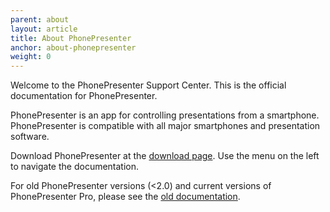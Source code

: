 ```yaml
---
parent: about
layout: article
title: About PhonePresenter
anchor: about-phonepresenter
weight: 0
---
```


Welcome to the PhonePresenter Support Center.  This is the official documentation for PhonePresenter.

PhonePresenter is an app for controlling presentations from a smartphone.  PhonePresenter is compatible with all major smartphones and presentation software.

Download PhonePresenter at the <a href="https://phonepresenter.com/#download" target="_blank">download page</a>.  Use the menu on the left to navigate the documentation.

For old PhonePresenter versions (<2.0) and current versions of PhonePresenter Pro, please see the <a href="http://old.phonepresenter.com">old documentation</a>.
